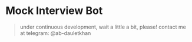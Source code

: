 # Mock Interview Bot

> under continuous development, wait a little a bit, please! contact me at telegram: @ab-dauletkhan